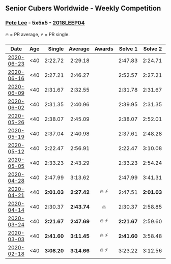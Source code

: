 ## Senior Cubers Worldwide - Weekly Competition
### [Pete Lee](../pete_lee.md) - 5x5x5 - [2018LEEP04](https://www.worldcubeassociation.org/persons/2018LEEP04?event=555)

🔥 = PR average, ⚡ = PR single.

| Date | Age | Single | Average | Awards | Solve 1 | Solve 2 | Solve 3 | Solve 4 | Solve 5 | Video |
| :--: | :--: | --: | --: | :--: | --: | --: | --: | --: | --: | :-- |
| [2020-06-23](../../results/555/2020-06-23.md) | <40 | 2:22.72 | 2:29.18 |  | 2:47.83 | 2:24.71 | 2:28.08 | 2:22.72 | 2:34.75 | [Link](https://www.facebook.com/events/268636114456043/permalink/270156004304054/) |
| [2020-06-16](../../results/555/2020-06-16.md) | <40 | 2:27.21 | 2:46.27 |  | 2:52.57 | 2:27.21 | 2:59.03 | DNS | DNS | [Link](https://www.facebook.com/events/256188575607890/permalink/257816232111791/) |
| [2020-06-09](../../results/555/2020-06-09.md) | <40 | 2:31.67 | 2:32.55 |  | 2:31.78 | 2:31.67 | 2:34.20 | DNS | DNS | [Link](https://www.facebook.com/events/1130228284009045/permalink/1132027397162467/) |
| [2020-06-02](../../results/555/2020-06-02.md) | <40 | 2:31.35 | 2:40.96 |  | 2:39.95 | 2:31.35 | 2:51.60 | DNS | DNS | [Link](https://www.facebook.com/events/573401076937046/permalink/575323583411462/) |
| [2020-05-26](../../results/555/2020-05-26.md) | <40 | 2:38.07 | 2:45.09 |  | 2:38.07 | 2:52.01 | 2:45.19 | DNS | DNS | [Link](https://www.facebook.com/events/637852836799991/permalink/639204779998130/) |
| [2020-05-19](../../results/555/2020-05-19.md) | <40 | 2:37.04 | 2:40.98 |  | 2:37.61 | 2:48.28 | 2:37.04 | DNS | DNS | [Link](https://www.facebook.com/events/201300894172579/permalink/202514160717919/) |
| [2020-05-12](../../results/555/2020-05-12.md) | <40 | 2:22.47 | 2:56.91 |  | 2:22.47 | 3:10.08 | 3:04.67 | 3:01.71 | 2:44.36 | [Link](https://www.facebook.com/events/276138643524223/permalink/277686280036126/) |
| [2020-05-05](../../results/555/2020-05-05.md) | <40 | 2:33.23 | 2:43.29 |  | 2:33.23 | 2:54.24 | 2:42.41 | DNS | DNS | [Link](https://www.facebook.com/events/557526585195168/permalink/559071345040692/) |
| [2020-04-28](../../results/555/2020-04-28.md) | <40 | 2:47.99 | 3:13.62 |  | 2:47.99 | 3:41.31 | 3:11.57 | DNS | DNS | [Link](https://www.facebook.com/events/543220986391837/permalink/545140746199861/) |
| [2020-04-21](../../results/555/2020-04-21.md) | <40 | **2:01.03** | **2:27.42** | 🔥 ⚡ | 2:47.51 | **2:01.03** | 2:33.71 | DNS | DNS | [Link](https://www.facebook.com/events/538096063773916/permalink/539805363602986/) |
| [2020-04-14](../../results/555/2020-04-14.md) | <40 | 2:30.37 | **2:43.74** | 🔥 | 2:30.37 | 2:58.85 | 2:42.02 | DNS | DNS | [Link](https://www.facebook.com/events/1400953806773430/permalink/1405529259649218/) |
| [2020-03-24](../../results/555/2020-03-24.md) | <40 | **2:21.67** | **2:47.69** | 🔥 ⚡ | **2:21.67** | 2:59.60 | 3:01.81 | DNS | DNS | [Link](https://www.facebook.com/events/5078365835514885/permalink/5108390359179099/) |
| [2020-03-03](../../results/555/2020-03-03.md) | <40 | **2:41.60** | **3:11.45** | 🔥 ⚡ | **2:41.60** | 3:58.48 | 2:54.29 | DNS | DNS | [Link](https://www.facebook.com/events/2637344919882558/permalink/2641118259505224/) |
| [2020-02-18](../../results/555/2020-02-18.md) | <40 | **3:08.20** | **3:14.66** | 🔥 ⚡ | 3:23.22 | 3:12.56 | **3:08.20** | DNS | DNS | [Link](https://www.facebook.com/events/538921670053895/permalink/541504683128927/) |


<!-- Global site tag (gtag.js) - Google Analytics -->
<script async src="https://www.googletagmanager.com/gtag/js?id=UA-86348435-3"></script>
<script>window.dataLayer = window.dataLayer || []; function gtag() {dataLayer.push(arguments);} gtag('js', new Date()); gtag('config', 'UA-86348435-3');</script>
